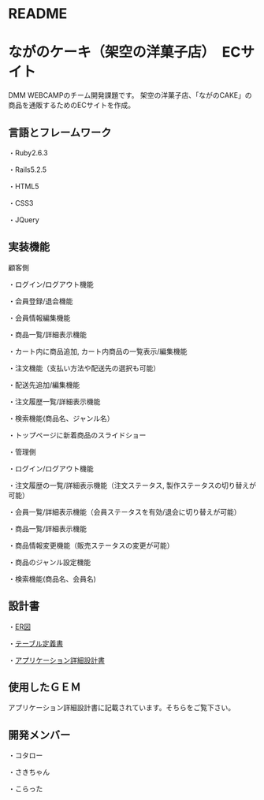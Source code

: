 # README

# ながのケーキ（架空の洋菓子店）　ECサイト

DMM WEBCAMPのチーム開発課題です。
架空の洋菓子店、「ながのCAKE」の商品を通販するためのECサイトを作成。

## 言語とフレームワーク

・Ruby2.6.3

・Rails5.2.5

・HTML5

・CSS3

・JQuery

## 実装機能

顧客側

・ログイン/ログアウト機能

・会員登録/退会機能

・会員情報編集機能

・商品一覧/詳細表示機能

・カート内に商品追加, カート内商品の一覧表示/編集機能

・注文機能（支払い方法や配送先の選択も可能）

・配送先追加/編集機能

・注文履歴一覧/詳細表示機能

・検索機能(商品名、ジャンル名）

・トップページに新着商品のスライドショー

・管理側

・ログイン/ログアウト機能

・注文履歴の一覧/詳細表示機能（注文ステータス, 製作ステータスの切り替えが可能）

・会員一覧/詳細表示機能（会員ステータスを有効/退会に切り替えが可能）

・商品一覧/詳細表示機能

・商品情報変更機能（販売ステータスの変更が可能）

・商品のジャンル設定機能

・検索機能(商品名、会員名)

## 設計書

・[ER図](https://drive.google.com/file/d/1IbyPGCk2siHkmQt4jBJP5Kuc8kXtVXTE/view?usp=sharing)

・[テーブル定義書](https://docs.google.com/spreadsheets/d/1iNoNXIcsJTD_kl_qf5sezRr--MVeVWH6-S-16xKXfM4/edit?usp=sharing)

・[アプリケーション詳細設計書](https://docs.google.com/spreadsheets/d/1r-I4kXwQeD4dzZJxoERVGLu1N-LLFZo7-P0Km8EUfzI/edit?usp=sharing)

## 使用したＧＥＭ

アプリケーション詳細設計書に記載されています。そちらをご覧下さい。

## 開発メンバー

・コタロー

・さきちゃん

・こらった

